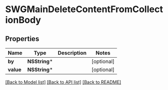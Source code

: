 # SWGMainDeleteContentFromCollectionBody

## Properties
Name | Type | Description | Notes
------------ | ------------- | ------------- | -------------
**by** | **NSString*** |  | [optional] 
**value** | **NSString*** |  | [optional] 

[[Back to Model list]](../README.md#documentation-for-models) [[Back to API list]](../README.md#documentation-for-api-endpoints) [[Back to README]](../README.md)


